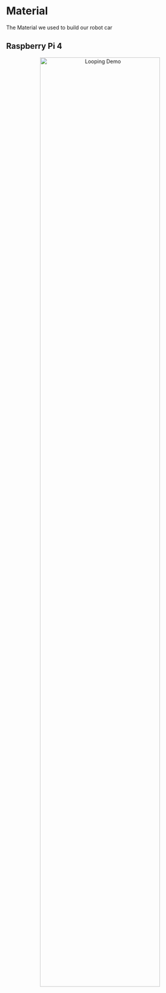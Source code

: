 # Material
The Material we used to build our robot car
## Raspberry Pi 4
<p align="center">
  <img src="./RAS.gif" alt="Looping Demo" width="80%">
</p>
